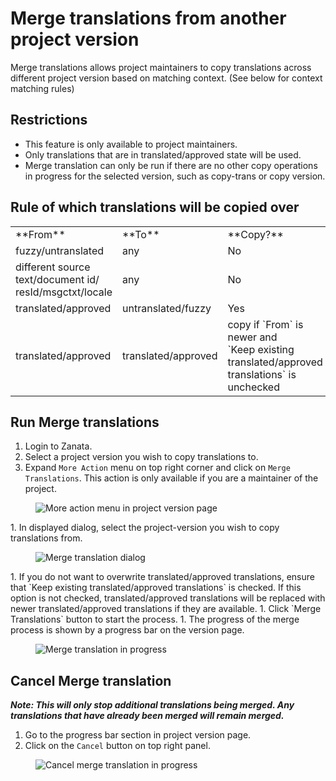 # Merge translations from another project version

Merge translations allows project maintainers to copy translations across different project version based on matching context. (See below for context matching rules)

## Restrictions

- This feature is only available to project maintainers.
- Only translations that are in translated/approved state will be used.
- Merge translation can only be run if there are no other copy operations in progress for the selected version, such as copy-trans or copy version.

## Rule of which translations will be copied over
<table class='docutils'>
    <tr>
        <td>**From**</td><td>**To**</td><td>**Copy?**</td>
    </tr>
    <tr>
        <td>fuzzy/untranslated</td><td>any</td><td>No</td>
    </tr>
    <tr>
        <td>different source text/document id/<br />resId/msgctxt/locale</td><td>any</td><td>No</td>
    </tr>
    <tr>
        <td>translated/approved</td><td>untranslated/fuzzy</td><td>Yes</td>
    </tr>
     <tr>
        <td>translated/approved</td><td>translated/approved</td><td>copy if `From` is newer and <br />`Keep existing translated/approved translations` is unchecked</td>
    </tr>
</table>
     
## Run Merge translations

1. Login to Zanata.
1. Select a project version you wish to copy translations to.
1. Expand `More Action` menu on top right corner and click on `Merge Translations`. This action is only available if you are a maintainer of the project.
<figure>
    <img alt="More action menu in project version page" src="images/version-more-action-menu.gif" />
</figure>
1. In displayed dialog, select the project-version you wish to copy translations from.
<figure>
    <img alt="Merge translation dialog" src="images/version-merge-trans-dialog.gif" />
</figure>
1. If you do not want to overwrite translated/approved translations, ensure that `Keep existing translated/approved translations` is checked. If this option is not checked, translated/approved translations will be replaced with newer translated/approved translations if they are available.
1. Click `Merge Translations` button to start the process.
1. The progress of the merge process is shown by a progress bar on the version page.
<figure>
    <img alt="Merge translation in progress" src="images/version-merge-trans-progress.gif" />
</figure>

## Cancel Merge translation
**_Note: This will only stop additional translations being merged. Any translations that have already been merged will remain merged._**

1. Go to the progress bar section in project version page.
1. Click on the `Cancel` button on top right panel.
<figure>
    <img alt="Cancel merge translation in progress" src="images/version-merge-trans-cancel.gif" />
</figure>



